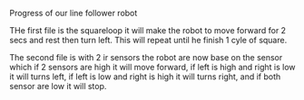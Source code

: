 Progress of our line follower robot

THe first file is the squareloop it will make the robot to move forward for 2 secs and rest then turn left. This will repeat until he finish 1 cyle of square.

The second file is with 2 ir sensors the robot are now base on the sensor which if 2 sensors are high it will move forward, if left is high and right is low it will turns left, if left is low and right is high it will turns right, and if both sensor are low it will stop.
